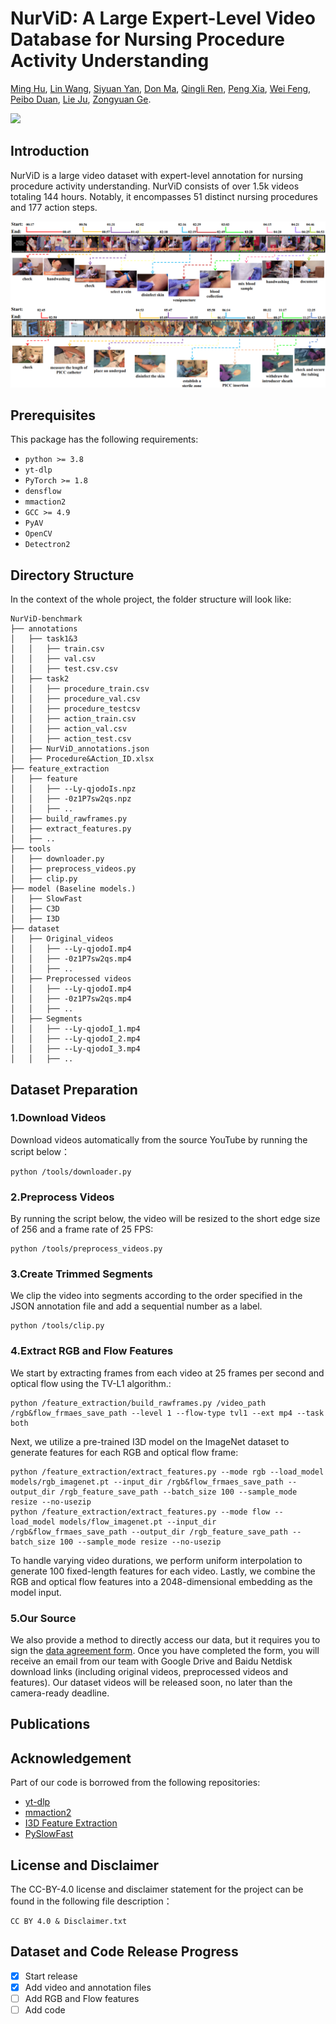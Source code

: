 # NurViD: A Large Expert-Level Video Database for Nursing Procedure Activity Understanding
[Ming Hu](https://minghu0830.github.io/), [Lin Wang](https://wanglin-research.com/), [Siyuan Yan](https://github.com/SiyuanYan1), [Don Ma](), [Qingli Ren](), [Peng Xia](https://peng-xia.site/), [Wei Feng](https://fengweie.github.io/), [Peibo Duan](https://scholar.google.com/citations?user=wdIMVqsAAAAJ&hl=zh-CN), [Lie Ju](), [Zongyuan Ge](https://zongyuange.github.io/).

<a href=''><img src='https://img.shields.io/badge/Paper-Arxiv-red'></a>

## Introduction
NurViD is a large video dataset with expert-level annotation for nursing procedure activity understanding. NurViD consists of over 1.5k videos totaling 144 hours. Notably, it encompasses 51 distinct nursing procedures and 177 action steps.

![demo](./localization.png)

## Prerequisites

This package has the following requirements:

* `python >= 3.8`
* `yt-dlp`
* `PyTorch >= 1.8`
* `densflow`
* `mmaction2`
* `GCC >= 4.9`
* `PyAV`
* `OpenCV`
* `Detectron2`

## Directory Structure
In the context of the whole project, the folder structure will look like:

```
NurViD-benchmark
├── annotations
│   ├── task1&3
│   │   ├── train.csv
│   │   ├── val.csv
│   │   ├── test.csv.csv
│   ├── task2
│   │   ├── procedure_train.csv
│   │   ├── procedure_val.csv
│   │   ├── procedure_testcsv
│   │   ├── action_train.csv
│   │   ├── action_val.csv
│   │   ├── action_test.csv
│   ├── NurViD_annotations.json
│   ├── Procedure&Action_ID.xlsx
├── feature_extraction
│   ├── feature
│   │   ├── --Ly-qjodoIs.npz
│   │   ├── -0z1P7sw2qs.npz
│   │   ├── ..
│   ├── build_rawframes.py
│   ├── extract_features.py
│   ├── ..
├── tools
│   ├── downloader.py
│   ├── preprocess_videos.py
│   ├── clip.py
├── model (Baseline models.)
│   ├── SlowFast
│   ├── C3D
│   ├── I3D
├── dataset
│   ├── Original_videos
│   │   ├── --Ly-qjodoI.mp4
│   │   ├── -0z1P7sw2qs.mp4
│   │   ├── ..
│   ├── Preprocessed videos
│   │   ├── --Ly-qjodoI.mp4
│   │   ├── -0z1P7sw2qs.mp4
│   │   ├── ..
│   ├── Segments
│   │   ├── --Ly-qjodoI_1.mp4
│   │   ├── --Ly-qjodoI_2.mp4
│   │   ├── --Ly-qjodoI_3.mp4
│   │   ├── ..
```

## Dataset Preparation

### 1.Download Videos
Download videos automatically from the source YouTube by running the script below：
```
python /tools/downloader.py
```
### 2.Preprocess Videos
By running the script below, the video will be resized to the short edge size of 256 and a frame rate of 25 FPS:
```
python /tools/preprocess_videos.py
```
### 3.Create Trimmed Segments
We clip the video into segments according to the order specified in the JSON annotation file and add a sequential number as a label.
```
python /tools/clip.py
```
### 4.Extract RGB and Flow Features
We start by extracting frames from each video at 25 frames per second and optical flow using the TV-L1 algorithm.:
```
python /feature_extraction/build_rawframes.py /video_path /rgb&flow_frmaes_save_path --level 1 --flow-type tvl1 --ext mp4 --task both
```
Next, we utilize a pre-trained I3D model on the ImageNet dataset to generate features for each RGB and optical flow frame:
```
python /feature_extraction/extract_features.py --mode rgb --load_model models/rgb_imagenet.pt --input_dir /rgb&flow_frmaes_save_path --output_dir /rgb_feature_save_path --batch_size 100 --sample_mode resize --no-usezip
python /feature_extraction/extract_features.py --mode flow --load_model models/flow_imagenet.pt --input_dir /rgb&flow_frmaes_save_path --output_dir /rgb_feature_save_path --batch_size 100 --sample_mode resize --no-usezip
```
To handle varying video durations, we perform uniform interpolation to generate 100 fixed-length features for each video. Lastly, we combine the RGB and optical flow features into a 2048-dimensional embedding as the model input.

### 5.Our Source
We also provide a method to directly access our data, but it requires you to sign the [data agreement form](https://form.jotform.com/232158342596158). Once you have completed the form, you will receive an email from our team with Google Drive and Baidu Netdisk download links (including original videos, preprocessed videos and features). Our dataset videos will be released soon, no later than the camera-ready deadline.

## Publications

## Acknowledgement

Part of our code is borrowed from the following repositories:

- [yt-dlp](https://github.com/yt-dlp/yt-dlp)
- [mmaction2](https://github.com/open-mmlab/mmaction2)
- [I3D Feature Extraction](https://github.com/Finspire13/pytorch-i3d-feature-extraction)
- [PySlowFast](https://github.com/facebookresearch/SlowFast/tree/main)

## License and Disclaimer
The CC-BY-4.0 license and disclaimer statement for the project can be found in the following file description：
```
CC BY 4.0 & Disclaimer.txt
```

## Dataset and Code Release Progress
- [x] Start release
- [x] Add video and annotation files
- [ ] Add RGB and Flow features
- [ ] Add code
